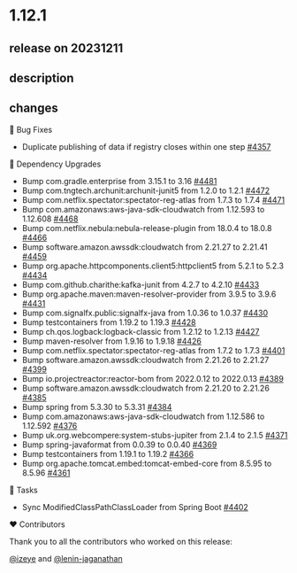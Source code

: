 # 1.12.1

## release on 20231211

## description

## changes

🐞 Bug Fixes

* Duplicate publishing of data if registry closes within one step <a href="https://github.com/micrometer-metrics/micrometer/issues/4357" data-hovercard-type="issue" data-hovercard-url="/micrometer-metrics/micrometer/issues/4357/hovercard">#4357</a>

🔨 Dependency Upgrades

* Bump com.gradle.enterprise from 3.15.1 to 3.16 <a href="https://github.com/micrometer-metrics/micrometer/issues/4481" data-hovercard-type="issue" data-hovercard-url="/micrometer-metrics/micrometer/issues/4481/hovercard">#4481</a>
* Bump com.tngtech.archunit:archunit-junit5 from 1.2.0 to 1.2.1 <a href="https://github.com/micrometer-metrics/micrometer/pull/4472" data-hovercard-type="pull_request" data-hovercard-url="/micrometer-metrics/micrometer/pull/4472/hovercard">#4472</a>
* Bump com.netflix.spectator:spectator-reg-atlas from 1.7.3 to 1.7.4 <a href="https://github.com/micrometer-metrics/micrometer/pull/4471" data-hovercard-type="pull_request" data-hovercard-url="/micrometer-metrics/micrometer/pull/4471/hovercard">#4471</a>
* Bump com.amazonaws:aws-java-sdk-cloudwatch from 1.12.593 to 1.12.608 <a href="https://github.com/micrometer-metrics/micrometer/pull/4468" data-hovercard-type="pull_request" data-hovercard-url="/micrometer-metrics/micrometer/pull/4468/hovercard">#4468</a>
* Bump com.netflix.nebula:nebula-release-plugin from 18.0.4 to 18.0.8 <a href="https://github.com/micrometer-metrics/micrometer/pull/4466" data-hovercard-type="pull_request" data-hovercard-url="/micrometer-metrics/micrometer/pull/4466/hovercard">#4466</a>
* Bump software.amazon.awssdk:cloudwatch from 2.21.27 to 2.21.41 <a href="https://github.com/micrometer-metrics/micrometer/pull/4459" data-hovercard-type="pull_request" data-hovercard-url="/micrometer-metrics/micrometer/pull/4459/hovercard">#4459</a>
* Bump org.apache.httpcomponents.client5:httpclient5 from 5.2.1 to 5.2.3 <a href="https://github.com/micrometer-metrics/micrometer/pull/4434" data-hovercard-type="pull_request" data-hovercard-url="/micrometer-metrics/micrometer/pull/4434/hovercard">#4434</a>
* Bump com.github.charithe:kafka-junit from 4.2.7 to 4.2.10 <a href="https://github.com/micrometer-metrics/micrometer/pull/4433" data-hovercard-type="pull_request" data-hovercard-url="/micrometer-metrics/micrometer/pull/4433/hovercard">#4433</a>
* Bump org.apache.maven:maven-resolver-provider from 3.9.5 to 3.9.6 <a href="https://github.com/micrometer-metrics/micrometer/pull/4431" data-hovercard-type="pull_request" data-hovercard-url="/micrometer-metrics/micrometer/pull/4431/hovercard">#4431</a>
* Bump com.signalfx.public:signalfx-java from 1.0.36 to 1.0.37 <a href="https://github.com/micrometer-metrics/micrometer/pull/4430" data-hovercard-type="pull_request" data-hovercard-url="/micrometer-metrics/micrometer/pull/4430/hovercard">#4430</a>
* Bump testcontainers from 1.19.2 to 1.19.3 <a href="https://github.com/micrometer-metrics/micrometer/pull/4428" data-hovercard-type="pull_request" data-hovercard-url="/micrometer-metrics/micrometer/pull/4428/hovercard">#4428</a>
* Bump ch.qos.logback:logback-classic from 1.2.12 to 1.2.13 <a href="https://github.com/micrometer-metrics/micrometer/pull/4427" data-hovercard-type="pull_request" data-hovercard-url="/micrometer-metrics/micrometer/pull/4427/hovercard">#4427</a>
* Bump maven-resolver from 1.9.16 to 1.9.18 <a href="https://github.com/micrometer-metrics/micrometer/pull/4426" data-hovercard-type="pull_request" data-hovercard-url="/micrometer-metrics/micrometer/pull/4426/hovercard">#4426</a>
* Bump com.netflix.spectator:spectator-reg-atlas from 1.7.2 to 1.7.3 <a href="https://github.com/micrometer-metrics/micrometer/pull/4401" data-hovercard-type="pull_request" data-hovercard-url="/micrometer-metrics/micrometer/pull/4401/hovercard">#4401</a>
* Bump software.amazon.awssdk:cloudwatch from 2.21.26 to 2.21.27 <a href="https://github.com/micrometer-metrics/micrometer/pull/4399" data-hovercard-type="pull_request" data-hovercard-url="/micrometer-metrics/micrometer/pull/4399/hovercard">#4399</a>
* Bump io.projectreactor:reactor-bom from 2022.0.12 to 2022.0.13 <a href="https://github.com/micrometer-metrics/micrometer/pull/4389" data-hovercard-type="pull_request" data-hovercard-url="/micrometer-metrics/micrometer/pull/4389/hovercard">#4389</a>
* Bump software.amazon.awssdk:cloudwatch from 2.21.20 to 2.21.26 <a href="https://github.com/micrometer-metrics/micrometer/pull/4385" data-hovercard-type="pull_request" data-hovercard-url="/micrometer-metrics/micrometer/pull/4385/hovercard">#4385</a>
* Bump spring from 5.3.30 to 5.3.31 <a href="https://github.com/micrometer-metrics/micrometer/pull/4384" data-hovercard-type="pull_request" data-hovercard-url="/micrometer-metrics/micrometer/pull/4384/hovercard">#4384</a>
* Bump com.amazonaws:aws-java-sdk-cloudwatch from 1.12.586 to 1.12.592 <a href="https://github.com/micrometer-metrics/micrometer/pull/4376" data-hovercard-type="pull_request" data-hovercard-url="/micrometer-metrics/micrometer/pull/4376/hovercard">#4376</a>
* Bump uk.org.webcompere:system-stubs-jupiter from 2.1.4 to 2.1.5 <a href="https://github.com/micrometer-metrics/micrometer/pull/4371" data-hovercard-type="pull_request" data-hovercard-url="/micrometer-metrics/micrometer/pull/4371/hovercard">#4371</a>
* Bump spring-javaformat from 0.0.39 to 0.0.40 <a href="https://github.com/micrometer-metrics/micrometer/pull/4369" data-hovercard-type="pull_request" data-hovercard-url="/micrometer-metrics/micrometer/pull/4369/hovercard">#4369</a>
* Bump testcontainers from 1.19.1 to 1.19.2 <a href="https://github.com/micrometer-metrics/micrometer/pull/4366" data-hovercard-type="pull_request" data-hovercard-url="/micrometer-metrics/micrometer/pull/4366/hovercard">#4366</a>
* Bump org.apache.tomcat.embed:tomcat-embed-core from 8.5.95 to 8.5.96 <a href="https://github.com/micrometer-metrics/micrometer/pull/4361" data-hovercard-type="pull_request" data-hovercard-url="/micrometer-metrics/micrometer/pull/4361/hovercard">#4361</a>

📝 Tasks

* Sync ModifiedClassPathClassLoader from Spring Boot <a href="https://github.com/micrometer-metrics/micrometer/pull/4402" data-hovercard-type="pull_request" data-hovercard-url="/micrometer-metrics/micrometer/pull/4402/hovercard">#4402</a>

❤️ Contributors

Thank you to all the contributors who worked on this release:

<a class="user-mention notranslate" data-hovercard-type="user" data-hovercard-url="/users/izeye/hovercard" data-octo-click="hovercard-link-click" data-octo-dimensions="link_type:self" href="https://github.com/izeye">@izeye</a> and <a class="user-mention notranslate" data-hovercard-type="user" data-hovercard-url="/users/lenin-jaganathan/hovercard" data-octo-click="hovercard-link-click" data-octo-dimensions="link_type:self" href="https://github.com/lenin-jaganathan">@lenin-jaganathan</a>

